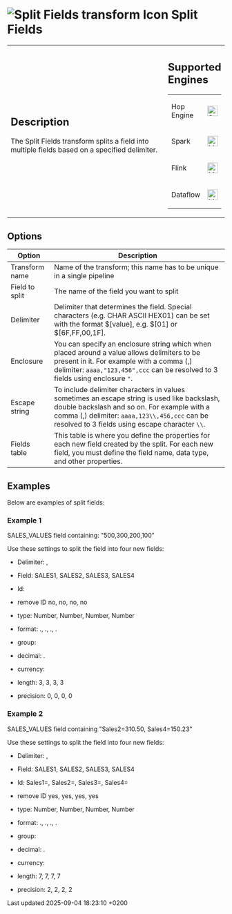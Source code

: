 <div id="header">

# <span class="image image-doc-icon">![Split Fields transform Icon](../assets/images/transforms/icons/fieldsplitter.svg)</span> Split Fields

</div>

<div id="content">

<div id="preamble">

<div class="sectionbody">

<table>
<colgroup>
<col style="width: 75%" />
<col style="width: 25%" />
</colgroup>
<tbody>
<tr class="odd">
<td><div class="content">
<div class="sect1">
<h2 id="_description">Description</h2>
<div class="sectionbody">
<div class="paragraph">
<p>The Split Fields transform splits a field into multiple fields based on a specified delimiter.</p>
</div>
</div>
</div>
</div></td>
<td><div class="content">
<div class="sect1">
<h2 id="_supported_engines">Supported Engines</h2>
<div class="sectionbody">
<table>
<tbody>
<tr class="odd">
<td><p>Hop Engine</p></td>
<td><div class="content">
<div class="paragraph">
<p><span class="image"><img src="../assets/images/check_mark.svg" alt="Supported" width="24" /></span></p>
</div>
</div></td>
</tr>
<tr class="even">
<td><p>Spark</p></td>
<td><div class="content">
<div class="paragraph">
<p><span class="image"><img src="../assets/images/question_mark.svg" alt="Maybe Supported" width="24" /></span></p>
</div>
</div></td>
</tr>
<tr class="odd">
<td><p>Flink</p></td>
<td><div class="content">
<div class="paragraph">
<p><span class="image"><img src="../assets/images/question_mark.svg" alt="Maybe Supported" width="24" /></span></p>
</div>
</div></td>
</tr>
<tr class="even">
<td><p>Dataflow</p></td>
<td><div class="content">
<div class="paragraph">
<p><span class="image"><img src="../assets/images/question_mark.svg" alt="Maybe Supported" width="24" /></span></p>
</div>
</div></td>
</tr>
</tbody>
</table>
</div>
</div>
</div></td>
</tr>
</tbody>
</table>

</div>

</div>

<div class="sect1">

## Options

<div class="sectionbody">

| Option         | Description                                                                                                                                                                                                                                    |
| -------------- | ---------------------------------------------------------------------------------------------------------------------------------------------------------------------------------------------------------------------------------------------- |
| Transform name | Name of the transform; this name has to be unique in a single pipeline                                                                                                                                                                         |
| Field to split | The name of the field you want to split                                                                                                                                                                                                        |
| Delimiter      | Delimiter that determines the field. Special characters (e.g. CHAR ASCII HEX01) can be set with the format $\[value\], e.g. $\[01\] or $\[6F,FF,00,1F\].                                                                                       |
| Enclosure      | You can specify an enclosure string which when placed around a value allows delimiters to be present in it. For example with a comma (,) delimiter: `aaaa,"123,456",ccc` can be resolved to 3 fields using enclosure `"`.                      |
| Escape string  | To include delimiter characters in values sometimes an escape string is used like backslash, double backslash and so on. For example with a comma (,) delimiter: `aaaa,123\\,456,ccc` can be resolved to 3 fields using escape character `\\`. |
| Fields table   | This table is where you define the properties for each new field created by the split. For each new field, you must define the field name, data type, and other properties.                                                                    |

</div>

</div>

<div class="sect1">

## Examples

<div class="sectionbody">

<div class="paragraph">

Below are examples of split fields:

</div>

<div class="sect2">

### Example 1

<div class="paragraph">

SALES\_VALUES field containing: "500,300,200,100"

</div>

<div class="paragraph">

Use these settings to split the field into four new fields:

</div>

<div class="ulist">

  - Delimiter: ,

  - Field: SALES1, SALES2, SALES3, SALES4

  - Id:

  - remove ID no, no, no, no

  - type: Number, Number, Number, Number

  - format: ., ., ., .

  - group:

  - decimal: .

  - currency:

  - length: 3, 3, 3, 3

  - precision: 0, 0, 0, 0

</div>

</div>

<div class="sect2">

### Example 2

<div class="paragraph">

SALES\_VALUES field containing "Sales2=310.50, Sales4=150.23"

</div>

<div class="paragraph">

Use these settings to split the field into four new fields:

</div>

<div class="ulist">

  - Delimiter: ,

  - Field: SALES1, SALES2, SALES3, SALES4

  - Id: Sales1=, Sales2=, Sales3=, Sales4=

  - remove ID yes, yes, yes, yes

  - type: Number, Number, Number, Number

  - format: ., ., ., .

  - group:

  - decimal: .

  - currency:

  - length: 7, 7, 7, 7

  - precision: 2, 2, 2, 2

</div>

</div>

</div>

</div>

</div>

<div id="footer">

<div id="footer-text">

Last updated 2025-09-04 18:23:10 +0200

</div>

</div>
